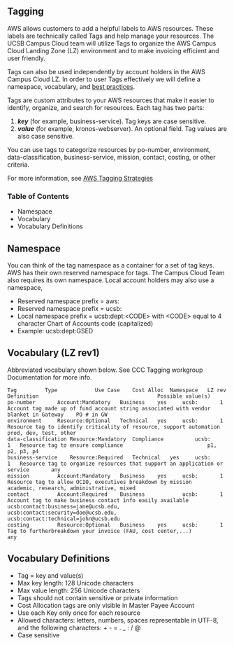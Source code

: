 ## Tagging
AWS allows customers to add a helpful labels to AWS resources. These labels are technically called Tags and help manage your resources.  The UCSB Campus Cloud team will utilize Tags to organize the AWS Campus Cloud Landing Zone (LZ) environment and to make invoicing efficient and user friendly.

Tags can also be used independently by account holders in the AWS Campus Cloud LZ.  In order to user Tags effectively we will define a namespace, vocabulary, and [best practices](docs/bestpractices/).

Tags are custom attributes to your AWS resources that make it easier to identify, organize, and search for resources. Each tag has two parts:
  1.  ***key***  (for example, business-service). Tag keys are case sensitive.
  2. ***value***  (for example, kronos-webserver). An optional field. Tag values are also case sensitive.

You can use tags to categorize resources by po-number, environment, data-classification, business-service, mission, contact, costing, or other criteria.
 
For more information, see [AWS Tagging Strategies](https://aws.amazon.com/answers/account-management/aws-tagging-strategies/)


### Table of Contents
  * Namespace
  * Vocabulary
  * Vocabulary Definitions
  
## Namespace
You can think of the tag namespace as a container for a set of tag keys. AWS has their own reserved namespace for tags. The Campus Cloud Team also requires its own namespace. Local account holders may also use a namespace,
* Reserved namespace prefix = aws:
* Reserved namespace prefix = ucsb:
* Local namespace prefix = ucsb:dept:\<CODE> with \<CODE> equal to 4 character Chart of Accounts code (capitalized)	
* Example: ucsb:dept:GSED
  
## Vocabulary (LZ rev1)
Abbreviated vocabulary shown below. See CCC Tagging workgroup Documentation for more info.
```
Tag			Type			Use Case	Cost Alloc	Namespace	LZ rev	Definition										Possible value(s)
po-number		Account:Mandatory	Business	yes		ucsb:		1	Account tag made up of fund account string associated with vendor blanket in Gateway	PO # in GW		
environment		Resource:Optional	Technical	yes		ucsb:		1	Resource tag to identify criticality of resource, support automation			prod, dev, test, other
data-classification	Resource:Mandatory	Compliance			ucsb:		1	Resource tag to ensure compliance							p1, p2, p3, p4
business-service	Resource:Required	Technical	yes		ucsb:		1	Resource tag to organize resources that support an application or service		any 
mission			Account:Mandatory	Business	yes		ucsb:		1	Resource tag to allow OCIO, executives breakdown by mission				academic, research, administrative, mixed
contact			Account:Required	Business			ucsb:		1	Account tag to make business contact info easily available				ucsb:contact:business=jane@ucsb.edu, ucsb:contact:security=doe@ucsb.edu, ucsb:contact:technical=john@ucsb.edu
costing			Resource:Optional	Business	yes		ucsb:		1	Tag to furtherbreakdown your invoice (FAU, cost center,...)				any
```

## Vocabulary Definitions
* Tag = key and value(s)
* Max key length: 128 Unicode characters	
* Max value length: 256 Unicode characters
* Tags should not contain sensitive or private information
* Cost Allocation tags are only visible in Master Payee Account
* Use each Key only once for each resource
* Allowed characters:  letters, numbers, spaces representable in UTF-8, and the following characters: + - = . _ : / @
* Case sensitive



